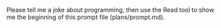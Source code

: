 Please tell me a joke about programming, then use the Read tool to show me the beginning of this prompt file (plans/prompt.md).
